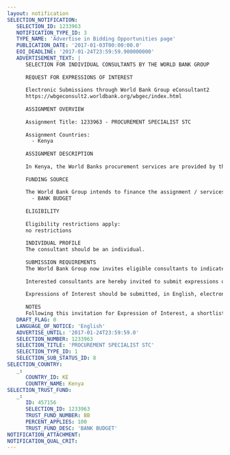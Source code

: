 ```yaml
---
layout: notification
SELECTION_NOTIFICATION: 
   SELECTION_ID: 1233963
   NOTIFICATION_TYPE_ID: 3
   TYPE_NAME: 'Advertise in Bidding Opportunities page'
   PUBLICATION_DATE: '2017-01-03T00:00:00.0'
   EOI_DEADLINE: '2017-01-24T23:59:59.900000000'
   ADVERTISEMENT_TEXT: |
      SELECTION FOR INDIVIDUAL CONSULTANTS BY THE WORLD BANK GROUP
      
      REQUEST FOR EXPRESSIONS OF INTEREST
      
      Electronic Submissions through World Bank Group eConsultant2
      https://wbgeconsult2.worldbank.org/wbgec/index.html
      
      ASSIGNMENT OVERVIEW
      
      Assignment Title: 1233963 - PROCUREMENT SPECIALIST STC
      
      Assignment Countries:
        - Kenya
      
      ASSIGNMENT DESCRIPTION
      
      In Kenya, the World Banks procurement services are provided by the Governance Global Practice (GGODR). For its operations, the World Bank is looking for a highly organized, energized and experienced professional, capable of operating effectively in a very demanding environment to serve as the Procurement Specialist on a Short Term Consultancy (STC). The consultant will be located in Nairobi, Kenya, however, may be required to travel to the field as and when needed
      
      FUNDING SOURCE
      
      The World Bank Group intends to finance the assignment / services described below under the following:
        - BANK BUDGET
      
      ELIGIBILITY
      
      Eligibility restrictions apply:
      no restrictions
      
      INDIVIDUAL PROFILE
      The consultant should be an individual. 
      
      SUBMISSION REQUIREMENTS
      The World Bank Group now invites eligible consultants to indicate their interest in providing the services.  Interested consultants must provide information indicating that they are qualified to perform the services by enclosing Curriculum Vitae and a Statement of Interest.  
      
      Interested consultants are hereby invited to submit expressions of interest.
      
      Expressions of Interest should be submitted, in English, electronically through World Bank Group eConsultant2 (https://wbgeconsult2.worldbank.org/wbgec/index.html)
      
      NOTES
      Following this invitation for Expression of Interest, a shortlist of qualified individuals will be formally invited to submit proposals.  Shortlisting and selection will be subject to the availability of funding.
   DRAFT_FLAG: 0
   LANGUAGE_OF_NOTICE: 'English'
   ADVERTISE_UNTIL: '2017-01-24T23:59:59.0'
   SELECTION_NUMBER: 1233963
   SELECTION_TITLE: 'PROCUREMENT SPECIALIST STC'
   SELECTION_TYPE_ID: 1
   SELECTION_SUB_STATUS_ID: 8
SELECTION_COUNTRY: 
   _: 
      COUNTRY_ID: KE
      COUNTRY_NAME: Kenya
SELECTION_TRUST_FUND: 
   _: 
      ID: 457156
      SELECTION_ID: 1233963
      TRUST_FUND_NUMBER: BB
      PERCENT_APPLIES: 100
      TRUST_FUND_DESC: 'BANK BUDGET'
NOTIFICATION_ATTACHMENT: 
NOTIFICATION_QUAL_CRIT: 
---
```

